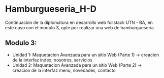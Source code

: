 # Hamburgueseria_H-D
Continuacion de la diplomatura en desarrollo web fullstack UTN - BA, en este caso con el modulo 3, opte por realizar una web de hamburgueseria
## Modulo 3:
* Unidad 1: Maquetacion Avanzada para un sitio Web (Parte 1) -> creacion de la interfaz index, nosotros, servicios
* Unidad 2: Maquetacion Avanzada para un sitio Web (Parte 2) -> creacion de la interfaz menu, novedades, contacto
